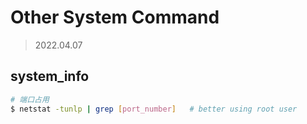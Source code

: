 # Other System Command

> 2022.04.07

## system_info
``` bash
# 端口占用
$ netstat -tunlp | grep [port_number]   # better using root user
```